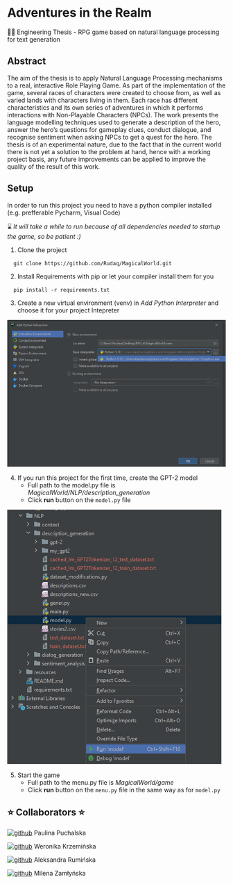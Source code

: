 
# Adventures in the Realm

:fairy_woman: Engineering Thesis - RPG game based on natural language processing for text generation



## Abstract 
The aim of the thesis is to apply Natural Language Processing mechanisms to a real, interactive Role
Playing Game. As part of the implementation of the game, several races of characters were created to
choose from, as well as varied lands with characters living in them. Each race has different characteristics
and its own series of adventures in which it performs interactions with Non-Playable Characters (NPCs).
The work presents the language modelling techniques used to generate a description of the hero, answer
the hero’s questions for gameplay clues, conduct dialogue, and recognise sentiment when asking NPCs
to get a quest for the hero. The thesis is of an experimental nature, due to the fact that in the current
world there is not yet a solution to the problem at hand, hence with a working project basis, any future
improvements can be applied to improve the quality of the result of this work.



## Setup
In order to run this project you need to have a python compiler installed (e.g. prefferable Pycharm, Visual Code)

:hourglass: *It will take a while to run because of all dependencies needed to startup the game, so be patient :)*


1. Clone the project

```
  git clone https://github.com/Rudaq/MagicalWorld.git
```

2. Install Requirements with pip or let your compiler install them for you

```
  pip install -r requirements.txt
```

3. Create a new virtual environment (venv) in *Add Python Interpreter* and choose it for your project Intepreter

![Alt text](resources/readme/interpreter.png?raw=true "Python Intepreter")

4. If you run this project for the first time, create the GPT-2 model
    - Full path to the model.py file is *MagicalWorld/NLP/description_generation*
    - Click **run** button on the `model.py` file
  
![Alt text](resources/readme/model.png?raw=true "Run model.py")

5. Start the game 
    - Full path to the menu.py file is *MagicalWorld/game* 
    - Click **run** button on the `menu.py` file in the same way as for `model.py`


## :star: Collaborators :star:
[<img src='https://cdn.jsdelivr.net/npm/simple-icons@3.0.1/icons/github.svg' alt='github' height='40'>](https://github.com/Rudaq) Paulina Puchalska

[<img src='https://cdn.jsdelivr.net/npm/simple-icons@3.0.1/icons/github.svg' alt='github' height='40'>](https://github.com/KrzeminskaWeronika) Weronika Krzemińska

[<img src='https://cdn.jsdelivr.net/npm/simple-icons@3.0.1/icons/github.svg' alt='github' height='40'>](https://github.com/AleksandraRuminska)  Aleksandra Rumińska

[<img src='https://cdn.jsdelivr.net/npm/simple-icons@3.0.1/icons/github.svg' alt='github' height='40'>](https://github.com/milenzaml)  Milena Zamłyńska

